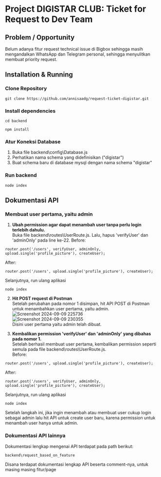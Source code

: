 
# Project DIGISTAR CLUB: Ticket for Request to Dev Team

## Problem / Opportunity
Belum adanya fitur request technical issue di Bigbox sehingga masih mengandalkan WhatsApp dan Telegram personal, sehingga menyulitkan membuat priority request.

## Installation & Running
### Clone Repository
```
git clone https://github.com/annisaadg/request-ticket-digistar.git
```
### Install dependencies
```
cd backend
```
```
npm install
```
### Atur Koneksi Database
1. Buka file backend\config\Database.js
2. Perhatikan nama schema yang didefinisikan ("digistar")
3. Buat schema baru di database mysql dengan nama schema "digistar"

### Run backend
```
node index
```

## Dokumentasi API 
### Membuat user pertama, yaitu admin
1. **Ubah permission agar dapat menambah user tanpa perlu login terlebih dahulu.**  <br />
Buka file backend\routes\UserRoute.js. Lalu, hapus 'verifyUser' dan 'adminOnly' pada line ke-22.
Before:
```
router.post('/users', verifyUser, adminOnly, upload.single('profile_picture'), createUser);
```
After:
```
router.post('/users', upload.single('profile_picture'), createUser);
```
Selanjutnya, run ulang aplikasi
```
node index
```

2. **Hit POST request di Postman**  <br />
Setelah perubahan pada nomor 1 disimpan, hit API POST di Postman untuk menambahkan user pertama, yaitu admin.  <br />
![Screenshot 2024-09-09 225736](https://github.com/user-attachments/assets/17b337b2-fbfd-4b1a-b6c6-96dfc1bb574c)  <br />
![Screenshot 2024-09-09 230355](https://github.com/user-attachments/assets/ffbbeca2-c8f4-42c1-96d9-f5dcefad652a)  <br />
Disini user pertama yaitu admin telah dibuat. 

3. **Kembalikan permission 'verifyUser' dan 'adminOnly' yang dibahas pada nomor 1.**  <br />
Setelah berhasil membuat user pertama, kembalikan permission seperti semula pada file backend\routes\UserRoute.js.  <br />
Before:
```
router.post('/users', upload.single('profile_picture'), createUser);
```
After:
```
router.post('/users', verifyUser, adminOnly, upload.single('profile_picture'), createUser);
```
Selanjutnya, run ulang aplikasi
```
node index
```
Setelah langkah ini, jika ingin menambah atau membuat user cukup login sebagai admin lalu hit API untuk create user baru, karena permission untuk menambah user hanya untuk admin.

### Dokumentasi API lainnya
Dokumentasi lengkap mengenai API terdapat pada path berikut: 
```
backend\request_based_on_feature
```
Disana terdapat dokumentasi lengkap API beserta comment-nya, untuk masing masing fitur/page 
